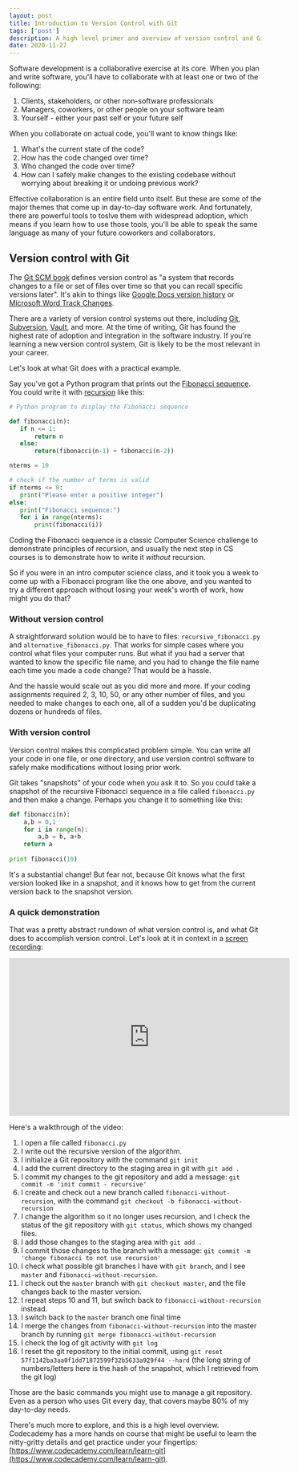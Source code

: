 ```yaml
---
layout: post
title: Introduction to Version Control with Git
tags: ['post']
description: A high level primer and overview of version control and Git - for beginners just getting started.
date: 2020-11-27
---
```


Software development is a collaborative exercise at its core. When you plan and write software, you'll have to collaborate with at least one or two of the following: 

1. Clients, stakeholders, or other non-software professionals
2. Managers, coworkers, or other people on your software team
3. Yourself - either your past self or your future self 

When you collaborate on actual code, you'll want to know things like: 

1. What's the current state of the code? 
2. How has the code changed over time? 
3. Who changed the code over time? 
4. How can I safely make changes to the existing codebase without worrying about breaking it or undoing previous work?

Effective collaboration is an entire field unto itself. But these are some of the major themes that come up in day-to-day software work. And fortunately, there are powerful tools to toslve them with widespread adoption, which means if you learn how to use those tools, you'll be able to speak the same language as many of your future coworkers and collaborators. 

## Version control with Git

The [Git SCM book](https://git-scm.com/book/en/v2/Getting-Started-About-Version-Control) defines version control as "a system that records changes to a file or set of files over time so that you can recall specific versions later". It's akin to things like [Google Docs version history](https://support.google.com/a/users/answer/9308971?hl=en) or [Microsoft Word Track Changes](https://support.microsoft.com/en-us/home/backgroundauth?provider=AAD&amp;end=False). 

There are a variety of version control systems out there, including [Git](https://git-scm.com/), [Subversion](https://subversion.apache.org/), [Vault](http://www.sourcegear.com/vault/), and more. At the time of writing, Git has found the highest rate of adoption and integration in the software industry. If you're learning a new version control system, Git is likely to be the most relevant in your career. 

Let's look at what Git does with a practical example. 

Say you've got a Python program that prints out the [Fibonacci sequence](https://www.math.temple.edu/~reich/Fib/fibo.html). You could write it with [recursion](https://www.geeksforgeeks.org/recursion/) like this: 

```py
# Python program to display the Fibonacci sequence

def fibonacci(n):
   if n <= 1:
       return n
   else:
       return(fibonacci(n-1) + fibonacci(n-2))

nterms = 10

# check if the number of terms is valid
if nterms <= 0:
   print("Please enter a positive integer")
else:
   print("Fibonacci sequence:")
   for i in range(nterms):
       print(fibonacci(i))
```

Coding the Fibonacci sequence is a classic Computer Science challenge to demonstrate principles of recursion, and usually the next step in CS courses is to demonstrate how to write it *without* recursion. 

So if you were in an intro computer science class, and it took you a week to come up with a Fibonacci program like the one above, and you wanted to try a different approach without losing your week's worth of work, how might you do that?

### Without version control

A straightforward solution would be to have to files: `recursive_fibonacci.py` and `alternative_fibonacci.py`. That works for simple cases where you control what files your computer runs. But what if you had a server that wanted to know the specific file name, and you had to change the file name each time you made a code change? That would be a hassle. 

And the hassle would scale out as you did more and more. If your coding assignments required 2, 3, 10, 50, or any other number of files, and you needed to make changes to each one, all of a sudden you'd be duplicating dozens or hundreds of files. 

### With version control

Version control makes this complicated problem simple. You can write all your code in one file, or one directory, and use version control software to safely make modifications without losing prior work. 

Git takes "snapshots" of your code when you ask it to. So you could take a snapshot of the recursive Fibonacci sequence in a file called `fibonacci.py` and then make a change. Perhaps you change it to something like this: 

```py
def fibonacci(n):
    a,b = 0,1
    for i in range(n):
        a,b = b, a+b
    return a
    
print fibonacci(10)
```

It's a substantial change! But fear not, because Git knows what the first version looked like in a snapshot, and it knows how to get from the current version back to the snapshot version. 

### A quick demonstration

That was a pretty abstract rundown of what version control is, and what Git does to accomplish version control. Let's look at it in context in a [screen recording](https://www.youtube.com/watch?v=tZKZVBEAiN0): 

<iframe width="560" height="315" src="https://www.youtube.com/embed/tZKZVBEAiN0" frameborder="0" allow="accelerometer; autoplay; clipboard-write; encrypted-media; gyroscope; picture-in-picture" allowfullscreen></iframe>

Here's a walkthrough of the video:

1. I open a file called `fibonacci.py`
2. I write out the recursive version of the algorithm.
3. I initialize a Git repository with the command `git init`
4. I add the current directory to the staging area in git with `git add .`
5. I commit my changes to the git repository and add a message: `git commit -m 'init commit - recursive'`
6. I create and check out a new branch called `fibonacci-without-recursion`, with the command `git checkout -b fibonacci-without-recursion`
7. I change the algorithm so it no longer uses recursion, and I check the status of the git repository with `git status`, which shows my changed files.
8. I add those changes to the staging area with `git add .`
9. I commit those changes to the branch with a message: `git commit -m 'change fibonacci to not use recursion'`
10. I check what possible git branches I have with `git branch`, and I see `master` and `fibonacci-without-recursion`. 
11. I check out the `master` branch with `git checkout master`, and the file changes back to the master version. 
12. I repeat steps 10 and 11, but switch back to `fibonacci-without-recursion` instead.
13. I switch back to the `master` branch one final time
14. I merge the changes from `fibonacci-without-recursion` into the master branch by running `git merge fibonacci-without-recursion`
15. I check the log of git activity with `git log`
16. I reset the git repository to the initial commit, using `git reset 57f1142ba3aa0f1dd71872599f32b5633a929f44 --hard` (the long string of numbers/letters here is the hash of the snapshot, which I retrieved from the git log)

Those are the basic commands you might use to manage a git repository. Even as a person who uses Git every day, that covers maybe 80% of my day-to-day needs. 

There's much more to explore, and this is a high level overview. Codecademy has a more hands on course that might be useful to learn the nitty-gritty details and get practice under your fingertips: [https://www.codecademy.com/learn/learn-git](https://www.codecademy.com/learn/learn-git). 